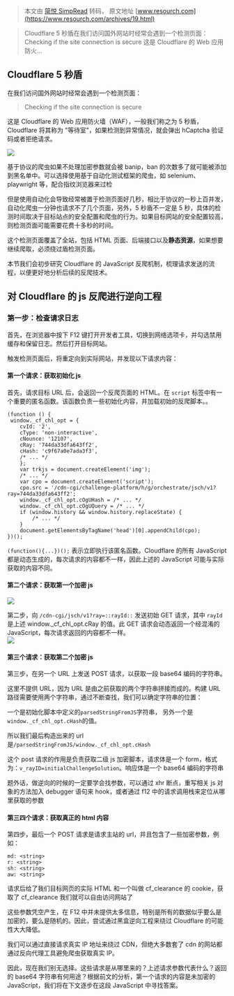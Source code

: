 > 本文由 [简悦 SimpRead](http://ksria.com/simpread/) 转码， 原文地址 [www.resourch.com](https://www.resourch.com/archives/19.html)

> Cloudflare 5 秒盾在我们访问国外网站时经常会遇到一个检测页面：Checking if the site connection is secure 这是 Cloudflare 的 Web 应用防火...

Cloudflare 5 秒盾
---------------

在我们访问国外网站时经常会遇到一个检测页面：

> Checking if the site connection is secure

这是 Cloudflare 的 Web 应用防火墙（WAF），一般我们称之为 5 秒盾，Cloudflare 将其称为 "等待室"，如果检测到异常情况，就会弹出 hCaptcha 验证码或者拒绝请求。

![](http://www.resourch.com/usr/uploads/2022/12/3090899296.png)

基于协议的爬虫如果不处理加密参数就会被 banip，ban 的次数多了就可能被添加到黑名单中。可以选择使用基于自动化测试框架的爬虫，如 selenium、playwright 等，配合指纹浏览器来过检

但是使用自动化会导致经常被置于检测页面好几秒，相比于协议的一秒上百并发，自动化爬虫一分钟也请求不了几个页面，另外，5 秒盾不一定是 5 秒，具体的检测时间取决于目标站点的安全配置和爬虫的行为。如果目标网站的安全配置较高，则检测页面可能需要花费十多秒的时间。

这个检测页面覆盖了全站，包括 HTML 页面、后端接口以及**静态资源**，如果想要继续爬取，必须绕过盾检测页面。

本节我们会初步研究 Cloudflare 的 JavaScript 反爬机制，梳理请求发送的流程，以便更好地分析后续的反爬技术。

对 Cloudflare 的 js 反爬进行逆向工程
--------------------------

### 第一步：检查请求日志

首先，在浏览器中按下 F12 键打开开发者工具，切换到网络选项卡，并勾选禁用缓存和保留日志。然后打开目标网站。

触发检测页面后，将重定向到实际网站，并发现以下请求内容：

#### 第一个请求：获取初始化 js

首先，请求目标 URL 后，会返回一个反爬页面的 HTML。在 `script` 标签中有一个重要的匿名函数。该函数负责一些初始化内容，并加载初始的反爬脚本。。

```
(function () { 
 window._cf_chl_opt = { 
    cvId: '2', 
    cType: 'non-interactive', 
    cNounce: '12107', 
    cRay: '744da33dfa643ff2', 
    cHash: 'c9f67a0e7ada3f3', 
    /* ... */ 
    }; 
    var trkjs = document.createElement('img'); 
    /* ... */ 
    var cpo = document.createElement('script'); 
    cpo.src = '/cdn-cgi/challenge-platform/h/g/orchestrate/jsch/v1?ray=744da33dfa643ff2'; 
    window._cf_chl_opt.cOgUHash = /* ... */ 
    window._cf_chl_opt.cOgUQuery = /* ... */ 
    if (window.history && window.history.replaceState) { 
        /* ... */ 
    } 
    document.getElementsByTagName('head')[0].appendChild(cpo); 
})();
```

`(function(){...})();` 表示立即执行该匿名函数。Cloudflare 的所有 JavaScript 都是动态生成的，每次请求的内容都不一样，因此上述的 JavaScript 可能与实际获取的内容不同。

#### 第二个请求：获取第一个加密 js

![](http://www.resourch.com/usr/uploads/2022/12/4285455035.png)

第二步，向 `/cdn-cgi/jsch/v1?ray=::rayId::` 发送初始 GET 请求，其中 `rayId` 是上述 window._cf_chl_opt.cRay 的值。此 GET 请求会动态返回一个经混淆的 JavaScript，每次请求返回的内容都不一样。  
![](http://www.resourch.com/usr/uploads/2022/12/2960609011.png)

#### 第三个请求：获取第二个加密 js

第三步，在另一个 URL 上发送 POST 请求，以获取一段 base64 编码的字符串。

这里不提供 URL，因为 URL 是由之前获取的两个字符串拼接而成的。构建 URL 路径需要使用两个字符串，通过不断查找，我们可以确定字符串的位置：

一个是初始化脚本中定义的`parsedStringFromJS`字符串， 另外一个是`window._cf_chl_opt.cHash`的值。

所以我们最后构造出来的 url 是`/parsedStringFromJS/window._cf_chl_opt.cHash`

这个 post 请求的作用是负责获取二级 js 加密脚本，请求体是一个 form，格式为：`v_rayID=initialChallengeSolution`。响应体是一个 base64 编码的字符串

题外话，做逆向的时候的一定要学会找参数，可以通过 xhr 断点，重写相关 js 对象的方法加入 debugger 语句来 hook，或者通过 f12 中的请求调用栈来定位从哪里获取的参数

#### 第三四个请求：获取真正的 html 内容

第四步，最后一个 POST 请求是请求主站的 url，并且包含了一些加密参数，例如：

```
md: <string> 
r: <string> 
sh: <string> 
aw: <string>
```

请求后给了我们目标网页的实际 HTML 和一个叫做 cf_clearance 的 cookie，获取了 cf_clearance 我们就可以自由访问网站了

这些参数凭空产生，在 F12 中并未提供太多信息，特别是所有的数据似乎要么是加密的，要么是随机的。因此，尝试通过黑盒逆向工程来绕过 Cloudflare 的可能性大大降低。

我们可以通过直接请求真实 IP 地址来绕过 CDN，但绝大多数套了 cdn 的网站都通过反向代理工具避免爬虫获取真实 IP。

因此，现在我们别无选择。这些请求是从哪里来的？上述请求参数代表什么？返回的 base64 字符串有何用途？根据前文的分析，第一个请求的内容是未加密的 JavaScript，我们将在下文逐步在这段 JavaScript 中寻找答案。